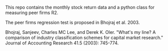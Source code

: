 This repo contains the monthly stock return data and a python class for measuring peer firms R2.

The peer firms regression test is proposed in Bhojraj et al. 2003. 

Bhojraj, Sanjeev, Charles MC Lee, and Derek K. Oler. "What's my line? A comparison of industry classification schemes for capital market research." Journal of Accounting Research 41.5 (2003): 745-774.